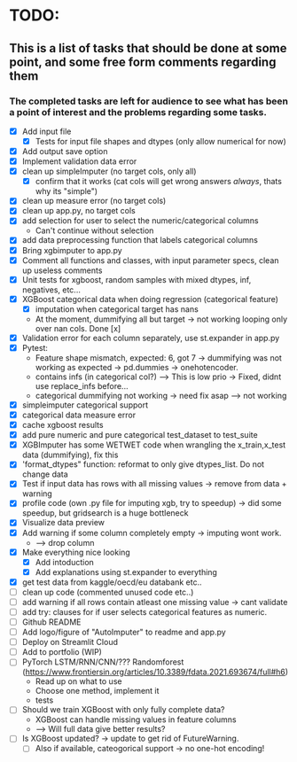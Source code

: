 # TODO:
## This is a list of tasks that should be done at some point, and some free form comments regarding them    
### The completed tasks are left for audience to see what has been a point of interest and the problems regarding some tasks.    

- [x] Add input file
    - [x] Tests for input file shapes and dtypes (only allow numerical for now)
- [x] Add output save option
- [x] Implement validation data error
- [x] clean up simpleImputer (no target cols, only all)
    - [x] confirm that it works (cat cols will get wrong answers _always_, thats why its "simple")
- [x] clean up measure error (no target cols)
- [x] clean up app.py, no target cols
- [x] add selection for user to select the numeric/categorical columns
    - Can't continue without selection
- [x] add data preprocessing function that labels categorical columns
- [x] Bring xgbimputer to app.py
- [x] Comment all functions and classes, with input parameter specs, clean up useless comments
- [x] Unit tests for xgboost, random samples with mixed dtypes, inf, negatives, etc...
- [x] XGBoost categorical data when doing regression (categorical feature)
    - [x] imputation when categorical target has nans
    - At the moment, dummifying all but target -> not working looping only over nan cols. Done [x]
- [x] Validation error for each column separately, use st.expander in app.py
- [x] Pytest:
    -  Feature shape mismatch, expected: 6, got 7  -> dummifying was not working as expected -> pd.dummies -> onehotencoder.
    -  contains infs (in categorical col?) --> This is low prio -> Fixed, didnt use replace_infs before...
    -  categorical dummifying not working -> need fix asap --> not working
- [x] simpleimputer categorical support
- [x] categorical data measure error
- [x] cache xgboost results
- [x] add pure numeric and pure categorical test_dataset to test_suite
- [x] XGBImputer has some WETWET code when wrangling the x_train,x_test data (dummifying), fix this
- [x] 'format_dtypes" function: reformat to only give dtypes_list. Do not change data
- [x] Test if input data has rows with all missing values -> remove from data + warning
- [x] profile code (own .py file for imputing xgb, try to speedup) -> did some speedup, but gridsearch is a huge bottleneck
- [x] Visualize data preview
- [x] Add warning if some column completely empty -> imputing wont work.
    - --> drop column
- [x] Make everything nice looking
    - [x] Add intoduction
    - [x] Add explanations using st.expander to everything
- [x] get test data from kaggle/oecd/eu databank etc..
- [ ] clean up code (commented unused code etc..)
- [ ] add warning if all rows contain atleast one missing value -> cant validate
- [ ] add try: clauses for if user selects categorical features as numeric.
- [ ] Github README
- [ ] Add logo/figure of "AutoImputer" to readme and app.py
- [ ] Deploy on Streamlit Cloud
- [ ] Add to portfolio (WIP)
- [ ] PyTorch LSTM/RNN/CNN/??? Randomforest (https://www.frontiersin.org/articles/10.3389/fdata.2021.693674/full#h6)
    - Read up on what to use
    - Choose one method, implement it
    - tests
- [ ] Should we train XGBoost with only fully complete data?
    - XGBoost can handle missing values in feature columns
    - --> Will full data give better results?
- [ ] Is XGBoost updated? -> update to get rid of FutureWarning.
    - [ ] Also if available, cateogorical support -> no one-hot encoding!